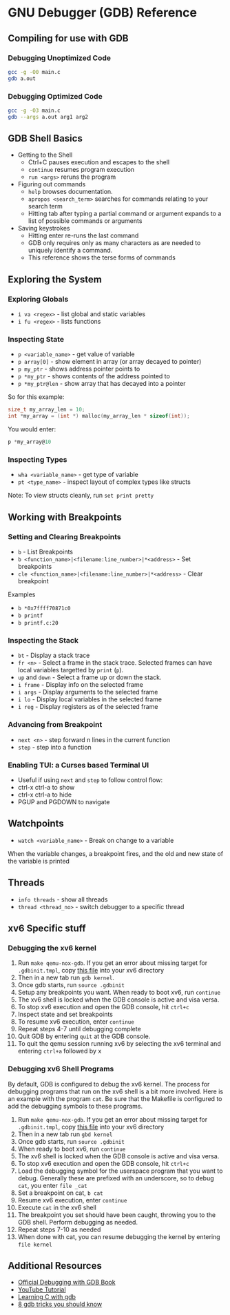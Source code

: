 # GNU Debugger (GDB) Reference

## Compiling for use with GDB

### Debugging Unoptimized Code

```sh
gcc -g -O0 main.c
gdb a.out
```

### Debugging Optimized Code

```sh
gcc -g -O3 main.c
gdb --args a.out arg1 arg2
```

## GDB Shell Basics

-   Getting to the Shell
    -   Ctrl+C pauses execution and escapes to the shell
    -   `continue` resumes program execution
    -   `run <args>` reruns the program
-   Figuring out commands
    -   `help` browses documentation.
    -   `apropos <search_term>` searches for commands relating to your search term
    -   Hitting tab after typing a partial command or argument expands to a list of possible commands or arguments
-   Saving keystrokes
    -   Hitting enter re-runs the last command
    -   GDB only requires only as many characters as are needed to uniquely identify a command.
    -   This reference shows the terse forms of commands

## Exploring the System

### Exploring Globals

-   `i va <regex>` - list global and static variables
-   `i fu <regex>` - lists functions

### Inspecting State

-   `p <variable_name>` - get value of variable
-   `p array[0]` - show element in array (or array decayed to pointer)
-   `p my_ptr` - shows address pointer points to
-   `p *my_ptr` - shows contents of the address pointed to
-   `p *my_ptr@len` - show array that has decayed into a pointer

So for this example:

```c
size_t my_array_len = 10;
int *my_array = (int *) malloc(my_array_len * sizeof(int));
```

You would enter:

```c
p *my_array@10
```

### Inspecting Types

-   `wha <variable_name>` - get type of variable
-   `pt <type_name>` - inspect layout of complex types like structs

Note: To view structs cleanly, run `set print pretty`

## Working with Breakpoints

### Setting and Clearing Breakpoints

-   `b` - List Breakpoints
-   `b <function_name>|<filename:line_number>|*<address>` - Set breakpoints
-   `cle <function_name>|<filename:line_number>|*<address>` - Clear breakpoint

Examples

-   `b *0x7ffff70871c0`
-   `b printf`
-   `b printf.c:20`

### Inspecting the Stack

-   `bt` - Display a stack trace
-   `fr <n>` - Select a frame in the stack trace. Selected frames can have local variables targetted by `print` (`p`).
-   `up` and `down` - Select a frame up or down the stack.
-   `i frame` - Display info on the selected frame
-   `i args` - Display arguments to the selected frame
-   `i lo` - Display local variables in the selected frame
-   `i reg` - Display registers as of the selected frame

### Advancing from Breakpoint

-   `next <n>` - step forward n lines in the current function
-   `step` - step into a function

### Enabling TUI: a Curses based Terminal UI

-   Useful if using `next` and `step` to follow control flow:
-   ctrl-x ctrl-a to show
-   ctrl-x ctrl-a to hide
-   PGUP and PGDOWN to navigate

## Watchpoints

-   `watch <variable_name>` - Break on change to a variable

When the variable changes, a breakpoint fires, and the old and new state of the variable is printed

## Threads

-   `info threads` - show all threads
-   `thread <thread_no>` - switch debugger to a specific thread

## xv6 Specific stuff

### Debugging the xv6 kernel

1. Run `make qemu-nox-gdb`. If you get an error about missing target for `.gdbinit.tmpl`, copy [this file](https://github.com/mit-pdos/xv6-public/blob/master/.gdbinit.tmpl) into your xv6 directory
2. Then in a new tab run `gdb kernel`. 
3. Once gdb starts, run `source .gdbinit`
4. Setup any breakpoints you want. When ready to boot xv6, run `continue`
5. The xv6 shell is locked when the GDB console is active and visa versa.
6. To stop xv6 execution and open the GDB console, hit `ctrl+c`
7. Inspect state and set breakpoints
8. To resume xv6 execution, enter `continue`
9. Repeat steps 4-7 until debugging complete
10. Quit GDB by entering `quit` at the GDB console.
11. To quit the qemu session running xv6 by selecting the xv6 terminal and entering `ctrl+a` followed by x

### Debugging xv6 Shell Programs

By default, GDB is configured to debug the xv6 kernel. The process for debugging programs that run on the xv6 shell is a bit more involved. Here is an example with the program `cat`. Be sure that the Makefile is configured to add the debugging symbols to these programs.

1. Run `make qemu-nox-gdb`. If you get an error about missing target for `.gdbinit.tmpl`, copy [this file](https://github.com/mit-pdos/xv6-public/blob/master/.gdbinit.tmpl) into your xv6 directory
2. Then in a new tab run `gbd kernel`
3. Once gdb starts, run `source .gdbinit`
4. When ready to boot xv6, run `continue`
5. The xv6 shell is locked when the GDB console is active and visa versa.
6. To stop xv6 execution and open the GDB console, hit `ctrl+c`
7. Load the debugging symbol for the userspace program that you want to debug. Generally these are prefixed with an underscore, so to debug `cat`, you enter `file _cat`
8. Set a breakpoint on cat, `b cat`
9. Resume xv6 execution, enter `continue`
10. Execute `cat` in the xv6 shell
11. The breakpoint you set should have been caught, throwing you to the GDB shell. Perform debugging as needed.
12. Repeat steps 7-10 as needed
13. When done with cat, you can resume debugging the kernel by entering `file kernel`

## Additional Resources

-   [Official Debugging with GDB Book](https://sourceware.org/gdb/onlinedocs/gdb/)
-   [YouTube Tutorial](https://www.youtube.com/watch?v=bWH-nL7v5F4&t=55s)
-   [Learning C with gdb](https://www.recurse.com/blog/5-learning-c-with-gdb)
-   [8 gdb tricks you should know](https://blogs.oracle.com/linux/8-gdb-tricks-you-should-know-v2)
